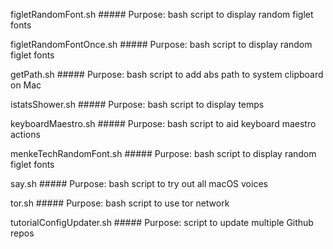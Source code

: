 figletRandomFont.sh ##### Purpose: bash script to display random figlet fonts

figletRandomFontOnce.sh ##### Purpose: bash script to display random figlet fonts

getPath.sh ##### Purpose: bash script to add abs path to system clipboard on Mac

istatsShower.sh ##### Purpose: bash script to display temps

keyboardMaestro.sh ##### Purpose: bash script to aid keyboard maestro actions

menkeTechRandomFont.sh ##### Purpose: bash script to display random figlet fonts

say.sh ##### Purpose: bash script to try out all macOS voices

tor.sh ##### Purpose: bash script to use tor network

tutorialConfigUpdater.sh ##### Purpose:  script to update multiple Github repos

